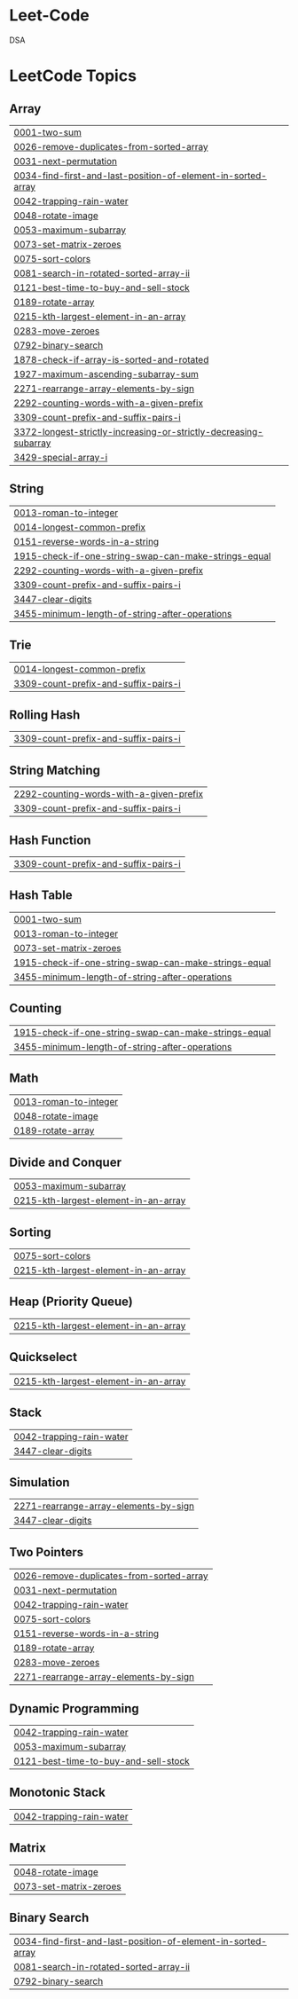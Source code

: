 # Leet-Code
DSA

<!---LeetCode Topics Start-->
# LeetCode Topics
## Array
|  |
| ------- |
| [0001-two-sum](https://github.com/MelvinFredrickJS/Leet-Code/tree/master/0001-two-sum) |
| [0026-remove-duplicates-from-sorted-array](https://github.com/MelvinFredrickJS/Leet-Code/tree/master/0026-remove-duplicates-from-sorted-array) |
| [0031-next-permutation](https://github.com/MelvinFredrickJS/Leet-Code/tree/master/0031-next-permutation) |
| [0034-find-first-and-last-position-of-element-in-sorted-array](https://github.com/MelvinFredrickJS/Leet-Code/tree/master/0034-find-first-and-last-position-of-element-in-sorted-array) |
| [0042-trapping-rain-water](https://github.com/MelvinFredrickJS/Leet-Code/tree/master/0042-trapping-rain-water) |
| [0048-rotate-image](https://github.com/MelvinFredrickJS/Leet-Code/tree/master/0048-rotate-image) |
| [0053-maximum-subarray](https://github.com/MelvinFredrickJS/Leet-Code/tree/master/0053-maximum-subarray) |
| [0073-set-matrix-zeroes](https://github.com/MelvinFredrickJS/Leet-Code/tree/master/0073-set-matrix-zeroes) |
| [0075-sort-colors](https://github.com/MelvinFredrickJS/Leet-Code/tree/master/0075-sort-colors) |
| [0081-search-in-rotated-sorted-array-ii](https://github.com/MelvinFredrickJS/Leet-Code/tree/master/0081-search-in-rotated-sorted-array-ii) |
| [0121-best-time-to-buy-and-sell-stock](https://github.com/MelvinFredrickJS/Leet-Code/tree/master/0121-best-time-to-buy-and-sell-stock) |
| [0189-rotate-array](https://github.com/MelvinFredrickJS/Leet-Code/tree/master/0189-rotate-array) |
| [0215-kth-largest-element-in-an-array](https://github.com/MelvinFredrickJS/Leet-Code/tree/master/0215-kth-largest-element-in-an-array) |
| [0283-move-zeroes](https://github.com/MelvinFredrickJS/Leet-Code/tree/master/0283-move-zeroes) |
| [0792-binary-search](https://github.com/MelvinFredrickJS/Leet-Code/tree/master/0792-binary-search) |
| [1878-check-if-array-is-sorted-and-rotated](https://github.com/MelvinFredrickJS/Leet-Code/tree/master/1878-check-if-array-is-sorted-and-rotated) |
| [1927-maximum-ascending-subarray-sum](https://github.com/MelvinFredrickJS/Leet-Code/tree/master/1927-maximum-ascending-subarray-sum) |
| [2271-rearrange-array-elements-by-sign](https://github.com/MelvinFredrickJS/Leet-Code/tree/master/2271-rearrange-array-elements-by-sign) |
| [2292-counting-words-with-a-given-prefix](https://github.com/MelvinFredrickJS/Leet-Code/tree/master/2292-counting-words-with-a-given-prefix) |
| [3309-count-prefix-and-suffix-pairs-i](https://github.com/MelvinFredrickJS/Leet-Code/tree/master/3309-count-prefix-and-suffix-pairs-i) |
| [3372-longest-strictly-increasing-or-strictly-decreasing-subarray](https://github.com/MelvinFredrickJS/Leet-Code/tree/master/3372-longest-strictly-increasing-or-strictly-decreasing-subarray) |
| [3429-special-array-i](https://github.com/MelvinFredrickJS/Leet-Code/tree/master/3429-special-array-i) |
## String
|  |
| ------- |
| [0013-roman-to-integer](https://github.com/MelvinFredrickJS/Leet-Code/tree/master/0013-roman-to-integer) |
| [0014-longest-common-prefix](https://github.com/MelvinFredrickJS/Leet-Code/tree/master/0014-longest-common-prefix) |
| [0151-reverse-words-in-a-string](https://github.com/MelvinFredrickJS/Leet-Code/tree/master/0151-reverse-words-in-a-string) |
| [1915-check-if-one-string-swap-can-make-strings-equal](https://github.com/MelvinFredrickJS/Leet-Code/tree/master/1915-check-if-one-string-swap-can-make-strings-equal) |
| [2292-counting-words-with-a-given-prefix](https://github.com/MelvinFredrickJS/Leet-Code/tree/master/2292-counting-words-with-a-given-prefix) |
| [3309-count-prefix-and-suffix-pairs-i](https://github.com/MelvinFredrickJS/Leet-Code/tree/master/3309-count-prefix-and-suffix-pairs-i) |
| [3447-clear-digits](https://github.com/MelvinFredrickJS/Leet-Code/tree/master/3447-clear-digits) |
| [3455-minimum-length-of-string-after-operations](https://github.com/MelvinFredrickJS/Leet-Code/tree/master/3455-minimum-length-of-string-after-operations) |
## Trie
|  |
| ------- |
| [0014-longest-common-prefix](https://github.com/MelvinFredrickJS/Leet-Code/tree/master/0014-longest-common-prefix) |
| [3309-count-prefix-and-suffix-pairs-i](https://github.com/MelvinFredrickJS/Leet-Code/tree/master/3309-count-prefix-and-suffix-pairs-i) |
## Rolling Hash
|  |
| ------- |
| [3309-count-prefix-and-suffix-pairs-i](https://github.com/MelvinFredrickJS/Leet-Code/tree/master/3309-count-prefix-and-suffix-pairs-i) |
## String Matching
|  |
| ------- |
| [2292-counting-words-with-a-given-prefix](https://github.com/MelvinFredrickJS/Leet-Code/tree/master/2292-counting-words-with-a-given-prefix) |
| [3309-count-prefix-and-suffix-pairs-i](https://github.com/MelvinFredrickJS/Leet-Code/tree/master/3309-count-prefix-and-suffix-pairs-i) |
## Hash Function
|  |
| ------- |
| [3309-count-prefix-and-suffix-pairs-i](https://github.com/MelvinFredrickJS/Leet-Code/tree/master/3309-count-prefix-and-suffix-pairs-i) |
## Hash Table
|  |
| ------- |
| [0001-two-sum](https://github.com/MelvinFredrickJS/Leet-Code/tree/master/0001-two-sum) |
| [0013-roman-to-integer](https://github.com/MelvinFredrickJS/Leet-Code/tree/master/0013-roman-to-integer) |
| [0073-set-matrix-zeroes](https://github.com/MelvinFredrickJS/Leet-Code/tree/master/0073-set-matrix-zeroes) |
| [1915-check-if-one-string-swap-can-make-strings-equal](https://github.com/MelvinFredrickJS/Leet-Code/tree/master/1915-check-if-one-string-swap-can-make-strings-equal) |
| [3455-minimum-length-of-string-after-operations](https://github.com/MelvinFredrickJS/Leet-Code/tree/master/3455-minimum-length-of-string-after-operations) |
## Counting
|  |
| ------- |
| [1915-check-if-one-string-swap-can-make-strings-equal](https://github.com/MelvinFredrickJS/Leet-Code/tree/master/1915-check-if-one-string-swap-can-make-strings-equal) |
| [3455-minimum-length-of-string-after-operations](https://github.com/MelvinFredrickJS/Leet-Code/tree/master/3455-minimum-length-of-string-after-operations) |
## Math
|  |
| ------- |
| [0013-roman-to-integer](https://github.com/MelvinFredrickJS/Leet-Code/tree/master/0013-roman-to-integer) |
| [0048-rotate-image](https://github.com/MelvinFredrickJS/Leet-Code/tree/master/0048-rotate-image) |
| [0189-rotate-array](https://github.com/MelvinFredrickJS/Leet-Code/tree/master/0189-rotate-array) |
## Divide and Conquer
|  |
| ------- |
| [0053-maximum-subarray](https://github.com/MelvinFredrickJS/Leet-Code/tree/master/0053-maximum-subarray) |
| [0215-kth-largest-element-in-an-array](https://github.com/MelvinFredrickJS/Leet-Code/tree/master/0215-kth-largest-element-in-an-array) |
## Sorting
|  |
| ------- |
| [0075-sort-colors](https://github.com/MelvinFredrickJS/Leet-Code/tree/master/0075-sort-colors) |
| [0215-kth-largest-element-in-an-array](https://github.com/MelvinFredrickJS/Leet-Code/tree/master/0215-kth-largest-element-in-an-array) |
## Heap (Priority Queue)
|  |
| ------- |
| [0215-kth-largest-element-in-an-array](https://github.com/MelvinFredrickJS/Leet-Code/tree/master/0215-kth-largest-element-in-an-array) |
## Quickselect
|  |
| ------- |
| [0215-kth-largest-element-in-an-array](https://github.com/MelvinFredrickJS/Leet-Code/tree/master/0215-kth-largest-element-in-an-array) |
## Stack
|  |
| ------- |
| [0042-trapping-rain-water](https://github.com/MelvinFredrickJS/Leet-Code/tree/master/0042-trapping-rain-water) |
| [3447-clear-digits](https://github.com/MelvinFredrickJS/Leet-Code/tree/master/3447-clear-digits) |
## Simulation
|  |
| ------- |
| [2271-rearrange-array-elements-by-sign](https://github.com/MelvinFredrickJS/Leet-Code/tree/master/2271-rearrange-array-elements-by-sign) |
| [3447-clear-digits](https://github.com/MelvinFredrickJS/Leet-Code/tree/master/3447-clear-digits) |
## Two Pointers
|  |
| ------- |
| [0026-remove-duplicates-from-sorted-array](https://github.com/MelvinFredrickJS/Leet-Code/tree/master/0026-remove-duplicates-from-sorted-array) |
| [0031-next-permutation](https://github.com/MelvinFredrickJS/Leet-Code/tree/master/0031-next-permutation) |
| [0042-trapping-rain-water](https://github.com/MelvinFredrickJS/Leet-Code/tree/master/0042-trapping-rain-water) |
| [0075-sort-colors](https://github.com/MelvinFredrickJS/Leet-Code/tree/master/0075-sort-colors) |
| [0151-reverse-words-in-a-string](https://github.com/MelvinFredrickJS/Leet-Code/tree/master/0151-reverse-words-in-a-string) |
| [0189-rotate-array](https://github.com/MelvinFredrickJS/Leet-Code/tree/master/0189-rotate-array) |
| [0283-move-zeroes](https://github.com/MelvinFredrickJS/Leet-Code/tree/master/0283-move-zeroes) |
| [2271-rearrange-array-elements-by-sign](https://github.com/MelvinFredrickJS/Leet-Code/tree/master/2271-rearrange-array-elements-by-sign) |
## Dynamic Programming
|  |
| ------- |
| [0042-trapping-rain-water](https://github.com/MelvinFredrickJS/Leet-Code/tree/master/0042-trapping-rain-water) |
| [0053-maximum-subarray](https://github.com/MelvinFredrickJS/Leet-Code/tree/master/0053-maximum-subarray) |
| [0121-best-time-to-buy-and-sell-stock](https://github.com/MelvinFredrickJS/Leet-Code/tree/master/0121-best-time-to-buy-and-sell-stock) |
## Monotonic Stack
|  |
| ------- |
| [0042-trapping-rain-water](https://github.com/MelvinFredrickJS/Leet-Code/tree/master/0042-trapping-rain-water) |
## Matrix
|  |
| ------- |
| [0048-rotate-image](https://github.com/MelvinFredrickJS/Leet-Code/tree/master/0048-rotate-image) |
| [0073-set-matrix-zeroes](https://github.com/MelvinFredrickJS/Leet-Code/tree/master/0073-set-matrix-zeroes) |
## Binary Search
|  |
| ------- |
| [0034-find-first-and-last-position-of-element-in-sorted-array](https://github.com/MelvinFredrickJS/Leet-Code/tree/master/0034-find-first-and-last-position-of-element-in-sorted-array) |
| [0081-search-in-rotated-sorted-array-ii](https://github.com/MelvinFredrickJS/Leet-Code/tree/master/0081-search-in-rotated-sorted-array-ii) |
| [0792-binary-search](https://github.com/MelvinFredrickJS/Leet-Code/tree/master/0792-binary-search) |
<!---LeetCode Topics End-->